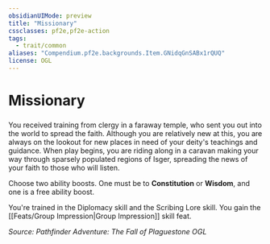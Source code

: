 ```yaml
---
obsidianUIMode: preview
title: "Missionary"
cssclasses: pf2e,pf2e-action
tags:
  - trait/common
aliases: "Compendium.pf2e.backgrounds.Item.GNidqGnSABx1rQUQ"
license: OGL
---
```

# Missionary

### 






You received training from clergy in a faraway temple, who sent you out into the world to spread the faith. Although you are relatively new at this, you are always on the lookout for new places in need of your deity's teachings and guidance. When play begins, you are riding along in a caravan making your way through sparsely populated regions of Isger, spreading the news of your faith to those who will listen.

Choose two ability boosts. One must be to **Constitution** or **Wisdom**, and one is a free ability boost.

You're trained in the Diplomacy skill and the Scribing Lore skill. You gain the [[Feats/Group Impression|Group Impression]] skill feat.

*Source: Pathfinder Adventure: The Fall of Plaguestone*
*OGL*